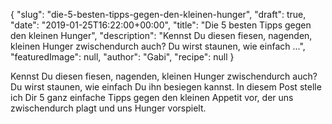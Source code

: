 {
    "slug": "die-5-besten-tipps-gegen-den-kleinen-hunger",
    "draft": true,
    "date": "2019-01-25T16:22:00+00:00",
    "title": "Die 5 besten Tipps gegen den kleinen Hunger",
    "description": "Kennst Du diesen fiesen, nagenden, kleinen Hunger zwischendurch auch? Du wirst staunen, wie einfach ...",
    "featuredImage": null,
    "author": "Gabi",
    "recipe": null
}

Kennst Du diesen fiesen, nagenden, kleinen Hunger zwischendurch auch? Du wirst staunen, wie einfach Du ihn besiegen kannst. In diesem Post stelle ich Dir 5 ganz einfache Tipps gegen den kleinen Appetit vor, der uns zwischendurch  plagt und uns Hunger vorspielt.